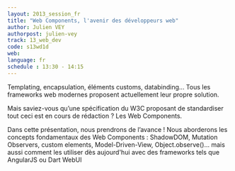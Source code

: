 ```yaml
---
layout: 2013_session_fr
title: "Web Components, l'avenir des développeurs web"
author: Julien VEY
authorpost: julien-vey
track: 13_web_dev
code: s13wd1d
web:
language: fr
schedule : 13:30 - 14:15
---
```


Templating, encapsulation, éléments customs, databinding... Tous les frameworks web modernes proposent actuellement leur propre solution.

Mais saviez-vous qu’une spécification du W3C proposant de standardiser tout ceci est en cours de rédaction ? Les Web Components.

Dans cette présentation, nous prendrons de l’avance ! Nous aborderons les concepts fondamentaux des Web Components : ShadowDOM, Mutation Observers, custom elements, Model-Driven-View, Object.observe()... mais aussi comment les utiliser dès aujourd'hui avec des frameworks tels que AngularJS ou Dart WebUI
